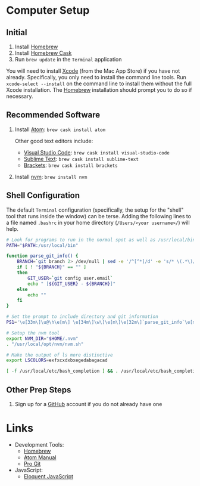 # Computer Setup

## Initial
1. Install [Homebrew][homebrew]
1. Install [Homebrew Cask][cask]
1. Run `brew update` in the `Terminal` application

You will need to install [Xcode](https://developer.apple.com/xcode/) (from the Mac App Store)
if you have not already. Specifically, you only need to install the command line
tools. Run `xcode-select --install` on the command line to install them without
the full Xcode installation. The [Homebrew][homebrew] installation should prompt
you to do so if necessary.

## Recommended Software
1. Install [Atom][atom]: `brew cask install atom`

   Other good text editors include:

   * [Visual Studio Code](https://code.visualstudio.com): `brew cask install visual-studio-code`
   * [Sublime Text](https://www.sublimetext.com): `brew cask install sublime-text`
   * [Brackets](http://brackets.io): `brew cask install brackets`

1. Install [nvm](https://github.com/creationix/nvm): `brew install nvm`

## Shell Configuration

The default `Terminal` configuration (specifically, the setup for the "shell" tool
that runs inside the window) can be terse. Adding the following lines to a file named `.bashrc` in your home directory (`/Users/<your username>/`) will help.

```bash
# Look for programs to run in the normal spot as well as /usr/local/bin
PATH="$PATH:/usr/local/bin"

function parse_git_info() {
    BRANCH=`git branch 2> /dev/null | sed -e '/^[^*]/d' -e 's/* \(.*\)/\1/'`
    if [ ! "${BRANCH}" == "" ]
    then
        GIT_USER=`git config user.email`
        echo " [${GIT_USER} - ${BRANCH}]"
    else
        echo ""
    fi
}

# Set the prompt to include directory and git information
PS1='\e[33m\]\u@\h\e[m\] \e[34m\]\w\[\e[m\]\e[32m\]`parse_git_info`\e[m\]\n\$ '

# Setup the nvm tool
export NVM_DIR="$HOME/.nvm"
. "/usr/local/opt/nvm/nvm.sh"

# Make the output of ls more distinctive
export LSCOLORS=exfxcxdxbxegedabagacad

[ -f /usr/local/etc/bash_completion ] && . /usr/local/etc/bash_completion
```

## Other Prep Steps

1. Sign up for a [GitHub][github] account if you do not already have one

# Links

* Development Tools:
  * [Homebrew][homebrew]
  * [Atom Manual](http://flight-manual.atom.io)
  * [Pro Git](https://git-scm.com/book/en/v2)
* JavaScript:
  * [Eloquent JavaScript](http://eloquentjavascript.net)

[homebrew]: http://brew.sh
[cask]: https://caskroom.github.io
[atom]: http://atom.io
[github]: http://github.com
